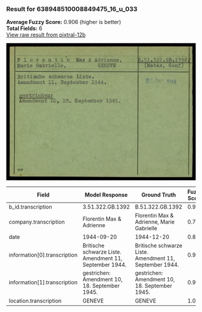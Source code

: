 ### Result for 638948510008849475_16_u_033
**Average Fuzzy Score:** 0.906 (higher is better)<br>
**Total Fields:** 6<br>
[View raw result from pixtral-12b](https://github.com/RISE-UNIBAS/humanities_data_benchmark/blob/main/results/2025-10-24/T0329/request_T0329_638948510008849475_16_u_033.json)

<img src="https://github.com/RISE-UNIBAS/humanities_data_benchmark/blob/main/benchmarks/blacklist/images/638948510008849475_16_u_033.jpg?raw=true" alt="638948510008849475_16_u_033" width="600px">

| Field | Model Response | Ground Truth | Fuzzy Score | Match |
|-------|----------------|--------------|-------------|-------|
| b_id.transcription | 3.51.322.GB.1392 | B.51.322.GB.1392 | 0.938 | ✅ |
| company.transcription | Florentin Max & Adrienne | Florentin Max & Adrienne, Marie Gabrielle | 0.738 | ❌ |
| date | 1944-09-20 | 1944-12-20 | 0.800 | ❌ |
| information[0].transcription | Britische schwarze Liste. Amendment 11, September 1944. | Britische schwarze Liste.<br>Amendment 11, September 1944. | 0.982 | ✅ |
| information[1].transcription | gestrichen: Amendment 10, 18. September 1945. | gestrichen:<br>Amendment 10, 18. September 1945. | 0.978 | ✅ |
| location.transcription | GENEVE | GENEVE | 1.000 | ✅ |
